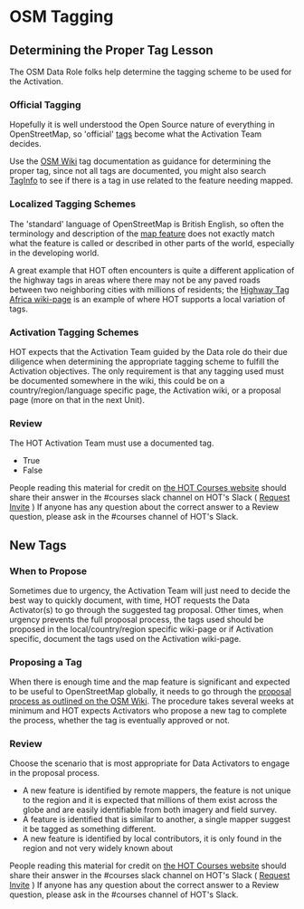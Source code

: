 # OSM Tagging

## Determining the Proper Tag Lesson

The OSM Data Role folks help determine the tagging scheme to be used for the Activation.

### Official Tagging

Hopefully it is well understood the Open Source nature of everything in OpenStreetMap, so 'official' [tags](http://wiki.openstreetmap.org/wiki/Tags) become what the Activation Team decides.

Use the [OSM Wiki](http://wiki.openstreetmap.org/wiki/Main_Page) tag documentation as guidance for determining the proper tag, since not all tags are documented, you might also search [TagInfo](http://taginfo.openstreetmap.org/) to see if there is a tag in use related to the feature needing mapped.

### Localized Tagging Schemes

The 'standard' language of OpenStreetMap is British English, so often the terminology and description of the [map feature](http://wiki.openstreetmap.org/wiki/Map_Features) does not exactly match what the feature is called or described in other parts of the world, especially in the developing world.

A great example that HOT often encounters is quite a different application of the highway tags in areas where there may not be any paved roads between two neighboring cities with millions of residents; the [Highway Tag Africa wiki-page](http://wiki.openstreetmap.org/wiki/Highway_Tag_Africa) is an example of where HOT supports a local variation of tags.

### Activation Tagging Schemes

HOT expects that the Activation Team guided by the Data role do their due diligence when determining the appropriate tagging scheme to fulfill the Activation objectives. The only requirement is that any tagging used must be documented somewhere in the wiki, this could be on a country/region/language specific page, the Activation wiki, or a proposal page \(more on that in the next Unit\).

### Review

The HOT Activation Team must use a documented tag.

* True
* False

People reading this material for credit on [the HOT Courses website](http://courses.hotosm.org/) should share their answer in the \#courses slack channel on HOT's Slack \( [Request Invite](http://slack.hotosm.org) \) If anyone has any question about the correct answer to a Review question, please ask in the \#courses channel of HOT's Slack.

## New Tags

### When to Propose

Sometimes due to urgency, the Activation Team will just need to decide the best way to quickly document, with time, HOT requests the Data Activator\(s\) to go through the suggested tag proposal. Other times, when urgency prevents the full proposal process, the tags used should be proposed in the local/country/region specific wiki-page or if Activation specific, document the tags used on the Activation wiki-page.

### Proposing a Tag

When there is enough time and the map feature is significant and expected to be useful to OpenStreetMap globally, it needs to go through the [proposal process as outlined on the OSM Wiki](http://wiki.openstreetmap.org/wiki/Proposal_process). The procedure takes several weeks at minimum and HOT expects Activators who propose a new tag to complete the process, whether the tag is eventually approved or not.

### Review

Choose the scenario that is most appropriate for Data Activators to engage in the proposal process.

* A new feature is identified by remote mappers, the feature is not unique to the region and it is expected that millions of them exist across the globe and are easily identifiable from both imagery and field survey.
* A feature is identified that is similar to another, a single mapper suggest it be tagged as something different.
* A new feature is identified by local contributors, it is only found in the region and not very widely known about

People reading this material for credit on [the HOT Courses website](http://courses.hotosm.org/) should share their answer in the \#courses slack channel on HOT's Slack \( [Request Invite](http://slack.hotosm.org) \) If anyone has any question about the correct answer to a Review question, please ask in the \#courses channel of HOT's Slack.


